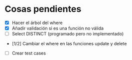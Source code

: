 # Cosas pendientes

- [X] Hacer el árbol del where
- [X] Añadir validación si es una función no válida
- [ ] Select DISTINCT (programado pero no implementado)
- [1/2] Cambiar el where en las funciones update y delete
- [ ] Crear test cases